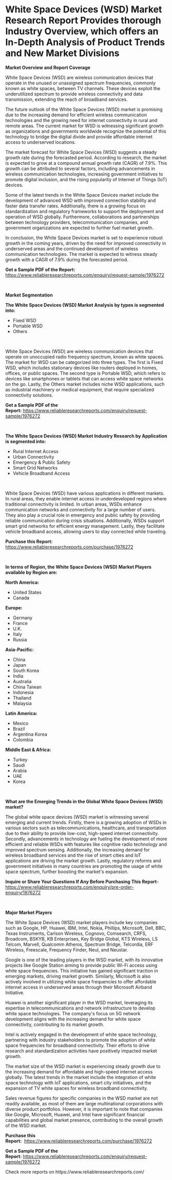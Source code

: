 <p><h1>White Space Devices (WSD) Market Research Report Provides thorough Industry Overview, which offers an In-Depth Analysis of Product Trends and New Market Divisions</h1></p><p><strong>Market Overview and Report Coverage</strong></p>
<p><p>White Space Devices (WSD) are wireless communication devices that operate in the unused or unassigned spectrum frequencies, commonly known as white spaces, between TV channels. These devices exploit the underutilized spectrum to provide wireless connectivity and data transmission, extending the reach of broadband services.</p><p>The future outlook of the White Space Devices (WSD) market is promising due to the increasing demand for efficient wireless communication technologies and the growing need for internet connectivity in rural and remote areas. The current market for WSD is witnessing significant growth as organizations and governments worldwide recognize the potential of this technology to bridge the digital divide and provide affordable internet access to underserved locations.</p><p>The market forecast for White Space Devices (WSD) suggests a steady growth rate during the forecasted period. According to research, the market is expected to grow at a compound annual growth rate (CAGR) of 7.9%. This growth can be attributed to several factors, including advancements in wireless communication technologies, increasing government initiatives to promote digital inclusion, and the rising popularity of Internet of Things (IoT) devices.</p><p>Some of the latest trends in the White Space Devices market include the development of advanced WSD with improved connection stability and faster data transfer rates. Additionally, there is a growing focus on standardization and regulatory frameworks to support the deployment and operation of WSD globally. Furthermore, collaborations and partnerships between technology providers, telecommunication companies, and government organizations are expected to further fuel market growth.</p><p>In conclusion, the White Space Devices market is set to experience robust growth in the coming years, driven by the need for improved connectivity in underserved areas and the continued development of wireless communication technologies. The market is expected to witness steady growth with a CAGR of 7.9% during the forecasted period.</p></p>
<p><strong>Get a Sample PDF of the Report:</strong> <a href="https://www.reliableresearchreports.com/enquiry/request-sample/1976272">https://www.reliableresearchreports.com/enquiry/request-sample/1976272</a></p>
<p>&nbsp;</p>
<p><strong>Market Segmentation</strong></p>
<p><strong>The White Space Devices (WSD) Market Analysis by types is segmented into:</strong></p>
<p><ul><li>Fixed WSD</li><li>Portable WSD</li><li>Others</li></ul></p>
<p>&nbsp;</p>
<p><p>White Space Devices (WSD) are wireless communication devices that operate on unoccupied radio frequency spectrum, known as white spaces. The market for WSD can be categorized into three types. The first is Fixed WSD, which includes stationary devices like routers deployed in homes, offices, or public spaces. The second type is Portable WSD, which refers to devices like smartphones or tablets that can access white space networks on the go. Lastly, the Others market includes niche WSD applications, such as industrial machinery or medical equipment, that require specialized connectivity solutions.</p></p>
<p><strong>Get a Sample PDF of the Report:</strong>&nbsp;<a href="https://www.reliableresearchreports.com/enquiry/request-sample/1976272">https://www.reliableresearchreports.com/enquiry/request-sample/1976272</a></p>
<p>&nbsp;</p>
<p><strong>The White Space Devices (WSD) Market Industry Research by Application is segmented into:</strong></p>
<p><ul><li>Rural Internet Access</li><li>Urban Connectivity</li><li>Emergency & Public Safety</li><li>Smart Grid Networks</li><li>Vehicle Broadband Access</li></ul></p>
<p>&nbsp;</p>
<p><p>White Space Devices (WSD) have various applications in different markets. In rural areas, they enable internet access in underdeveloped regions where traditional connectivity is limited. In urban areas, WSDs enhance communication networks and connectivity for a large number of users. They also play a crucial role in emergency and public safety by providing reliable communication during crisis situations. Additionally, WSDs support smart grid networks for efficient energy management. Lastly, they facilitate vehicle broadband access, allowing users to stay connected while traveling.</p></p>
<p><strong>Purchase this Report:</strong>&nbsp; <a href="https://www.reliableresearchreports.com/purchase/1976272">https://www.reliableresearchreports.com/purchase/1976272</a></p>
<p>&nbsp;</p>
<p><strong>In terms of Region, the White Space Devices (WSD) Market Players available by Region are:</strong></p>
<p>
    <p> <strong> North America: </strong>
        <ul>
            <li>United States</li>
            <li>Canada</li>
        </ul>
        </p> 
    <p> <strong> Europe: </strong>
        <ul>
            <li>Germany</li>
            <li>France</li>
            <li>U.K.</li>
            <li>Italy</li>
            <li>Russia</li>
        </ul>
        </p> 
    <p> <strong> Asia-Pacific: </strong>
        <ul>
            <li>China</li>
            <li>Japan</li>
            <li>South Korea</li>
            <li>India</li>
            <li>Australia</li>
            <li>China Taiwan</li>
            <li>Indonesia</li>
            <li>Thailand</li>
            <li>Malaysia</li>
        </ul>
        </p> 
    <p> <strong> Latin America: </strong>
        <ul>
            <li>Mexico</li>
            <li>Brazil</li>
            <li>Argentina Korea</li>
            <li>Colombia</li>
        </ul>
        </p> 
    <p> <strong> Middle East & Africa: </strong>
        <ul>
            <li>Turkey</li>
            <li>Saudi</li>
            <li>Arabia</li>
            <li>UAE</li>
            <li>Korea</li>
        </ul>
    </p>
    </p>
<p>&nbsp;</p>
<p><strong>What are the Emerging Trends in the Global White Space Devices (WSD) market?</strong></p>
<p><p>The global white space devices (WSD) market is witnessing several emerging and current trends. Firstly, there is a growing adoption of WSDs in various sectors such as telecommunications, healthcare, and transportation due to their ability to provide low-cost, high-speed internet connectivity. Secondly, advancements in technology are fueling the development of more efficient and reliable WSDs with features like cognitive radio technology and improved spectrum sensing. Additionally, the increasing demand for wireless broadband services and the rise of smart cities and IoT applications are driving the market growth. Lastly, regulatory reforms and government initiatives in many countries are promoting the usage of white space spectrum, further boosting the market's expansion.</p></p>
<p><strong>Inquire or Share Your Questions If Any Before Purchasing This Report</strong>- <a href="https://www.reliableresearchreports.com/enquiry/pre-order-enquiry/1976272">https://www.reliableresearchreports.com/enquiry/pre-order-enquiry/1976272</a></p>
<p>&nbsp;</p>
<p><strong>Major Market Players</strong></p>
<p><p>The White Space Devices (WSD) market players include key companies such as Google, HP, Huawei, IBM, Intel, Nokia, Phillips, Microsoft, Dell, BBC, Texas Instruments, Carlson Wireless, Cognovo, Comsearch, CRFS, Broadcom, BSKYB, KB Enterprises, Key Bridge Global, KTS Wireless, LS Telcom, Marvell, Qualcomm Atheros, Spectrum Bridge, Telcordia, ERF Wireless, Freescale, Frequency Finder, Neul, and Neustar. </p><p>Google is one of the leading players in the WSD market, with its innovative projects like Google Station aiming to provide public Wi-Fi access using white space frequencies. This initiative has gained significant traction in emerging markets, driving market growth. Similarly, Microsoft is also actively involved in utilizing white space frequencies to offer affordable internet access in underserved areas through their Microsoft Airband Initiative.</p><p>Huawei is another significant player in the WSD market, leveraging its expertise in telecommunications and network infrastructure to develop white space technologies. The company's focus on 5G network development aligns with the increasing demand for white space connectivity, contributing to its market growth.</p><p>Intel is actively engaged in the development of white space technology, partnering with industry stakeholders to promote the adoption of white space frequencies for broadband connectivity. Their efforts to drive research and standardization activities have positively impacted market growth.</p><p>The market size of the WSD market is experiencing steady growth due to the increasing demand for affordable and high-speed internet access globally. The latest trends in the market include the integration of white space technology with IoT applications, smart city initiatives, and the expansion of TV white spaces for wireless broadband connectivity.</p><p>Sales revenue figures for specific companies in the WSD market are not readily available, as most of them are large multinational corporations with diverse product portfolios. However, it is important to note that companies like Google, Microsoft, Huawei, and Intel have significant financial capabilities and global market presence, contributing to the overall growth of the WSD market.</p></p>
<p><strong>Purchase this Report:</strong>&nbsp;&nbsp;<a href="https://www.reliableresearchreports.com/purchase/1976272">https://www.reliableresearchreports.com/purchase/1976272</a></p>
<p></p>
<p><strong>Get a Sample PDF of the Report:</strong>&nbsp;<a href="https://www.reliableresearchreports.com/enquiry/request-sample/1976272">https://www.reliableresearchreports.com/enquiry/request-sample/1976272</a></p>
<p>Check more reports on https://www.reliableresearchreports.com/</p>